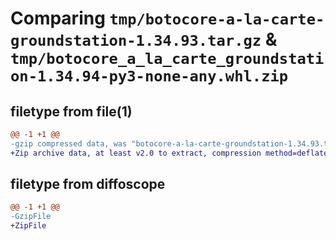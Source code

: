 # Comparing `tmp/botocore-a-la-carte-groundstation-1.34.93.tar.gz` & `tmp/botocore_a_la_carte_groundstation-1.34.94-py3-none-any.whl.zip`

## filetype from file(1)

```diff
@@ -1 +1 @@
-gzip compressed data, was "botocore-a-la-carte-groundstation-1.34.93.tar", last modified: Sat Apr 27 01:00:51 2024, max compression
+Zip archive data, at least v2.0 to extract, compression method=deflate
```

## filetype from diffoscope

```diff
@@ -1 +1 @@
-GzipFile
+ZipFile
```

